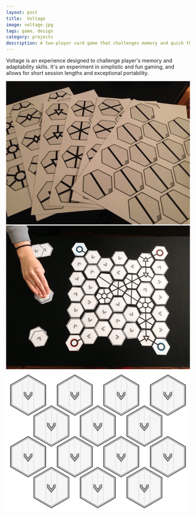 ```yaml
---
layout: post
title:  Voltage
image: voltage.jpg
tags: game, design
category: projects
description: A two-player card game that challenges memory and quick thinking with simple rules and design.
---
```


Voltage is an experience designed to challenge player's memory and adaptability skills. It's an experiment in simplistic and fun gaming, and allows for short session lengths and exceptional portability.

![Voltage 01](/img/voltage_image01.png)
![Voltage 02](/img/voltage_image02.png)
![Voltage 03](/img/voltage_image03.png)